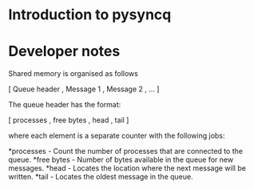 
# Introduction to pysyncq


# Developer notes

Shared memory is organised as follows

[ Queue header , Message 1 , Message 2 , ... ]

The queue header has the format:

[ processes , free bytes , head , tail ]

where each element is a separate counter with the following jobs:

*processes - Count the number of processes that are connected to the queue.
*free bytes - Number of bytes available in the queue for new messages.
*head - Locates the location where the next message will be written.
*tail - Locates the oldest message in the queue.

